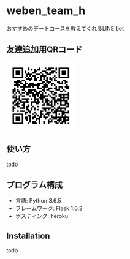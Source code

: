 # weben_team_h

おすすめのデートコースを教えてくれるLINE bot

## 友達追加用QRコード

![QR code](./img/qr.png)

## 使い方
todo

## プログラム構成
- 言語: Python 3.6.5
- フレームワーク: Flask 1.0.2
- ホスティング: heroku

## Installation
todo
